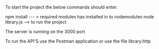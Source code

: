To start the project the below commands should enter.

npm install --- > required modules has installed in to nodemodules
node library.js  --> to run the project

The server is running on the 3000 port 

To run the API'S use the Postman application or use the file library.http 
